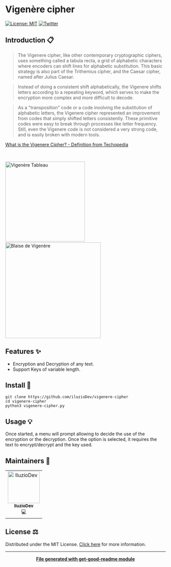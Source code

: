 # Vigenère cipher

[![License: MIT](https://img.shields.io/badge/License-MIT-yellow.svg)](https://opensource.org/licenses/MIT)
[![Twitter](https://img.shields.io/twitter/follow/luctstt.svg?label=Follow&style=social)](https://twitter.com/iluzioDev)

## Introduction 📋

> The Vigenere cipher, like other contemporary cryptographic ciphers, uses something called a tabula recta, a grid of alphabetic characters where encoders can shift lines for alphabetic substitution. This basic strategy is also part of the Trithemius cipher, and the Caesar cipher, named after Julius Caesar.

> Instead of doing a consistent shift alphabetically, the Vigenere shifts letters according to a repeating keyword, which serves to make the encryption more complex and more difficult to decode.

> As a "transposition" code or a code involving the substitution of alphabetic letters, the Vigenere cipher represented an improvement from codes that simply shifted letters consistently. These primitive codes were easy to break through processes like letter frequency. Still, even the Vigenere code is not considered a very strong code, and is easily broken with modern tools.

[What is the Vigenere Cipher? - Definition from Techopedia](https://www.techopedia.com/definition/29768/vigenere-cipher)

<br>
<p float="left">
	<img src="https://pages.mtu.edu/~shene/NSF-4/Tutorial/VIG/FIG-VIG-Table-EX-M.jpg" alt="Vigenère Tableau" height="250px">&nbsp;&nbsp;&nbsp;<img src="https://upload.wikimedia.org/wikipedia/commons/1/1a/Vigenere.jpg" alt="Blaise de Vigenère" height="300px">
</p>

## Features ✨

* Encryption and Decryption of any text.
* Support Keys of variable length.

## Install 🔧

```
git clone https://github.com/iluzioDev/vigenere-cipher
cd vigenere-cipher
python3 vigenere-cipher.py
```

## Usage 💡

Once started, a menu will prompt allowing to decide the use of the encryption or the decryption. Once the option is selected, it requires the text to encrypt/decrypt and the key used.

## Maintainers 👷

<table>
  <tr>
    <td align="center"><a href="https://github.com/iluzioDev"><img src="https://avatars.githubusercontent.com/u/45295283?v=4" width="100px;" alt="IluzioDev"/><br /><sub><b>IluzioDev</b></sub></a><br />💻</td>
  </tr>
</table>

## License ⚖️

Distributed under the MIT License. [Click here](LICENSE.md) for more information.

---
<div align="center">
	<b>
		<a href="https://www.npmjs.com/package/get-good-readme">File generated with get-good-readme module</a>
	</b>
</div>
